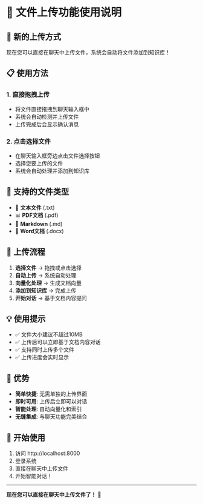 # 📎 文件上传功能使用说明

## 🎯 新的上传方式

现在您可以直接在聊天中上传文件，系统会自动将文件添加到知识库！

## 📋 使用方法

### 1. 直接拖拽上传
- 将文件直接拖拽到聊天输入框中
- 系统会自动检测并上传文件
- 上传完成后会显示确认消息

### 2. 点击选择文件
- 在聊天输入框旁边点击文件选择按钮
- 选择您要上传的文件
- 系统会自动处理并添加到知识库

## 📁 支持的文件类型

- 📄 **文本文件** (.txt)
- 📊 **PDF文档** (.pdf)
- 📝 **Markdown** (.md)
- 📘 **Word文档** (.docx)

## 🔄 上传流程

1. **选择文件** → 拖拽或点击选择
2. **自动上传** → 系统自动处理
3. **向量化处理** → 生成文档向量
4. **添加到知识库** → 完成上传
5. **开始对话** → 基于文档内容提问

## 💡 使用提示

- ✅ 文件大小建议不超过10MB
- ✅ 上传后可以立即基于文档内容对话
- ✅ 支持同时上传多个文件
- ✅ 上传进度会实时显示

## 🎉 优势

- **简单快捷**: 无需单独的上传界面
- **即时可用**: 上传后立即可以对话
- **智能处理**: 自动向量化和索引
- **无缝集成**: 与聊天功能完美结合

## 🚀 开始使用

1. 访问 http://localhost:8000
2. 登录系统
3. 直接在聊天中上传文件
4. 开始智能对话！

---
**现在您可以直接在聊天中上传文件了！** 🎉 